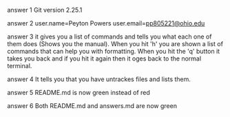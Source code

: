 answer 1
Git version 2.25.1

answer 2
user.name=Peyton Powers
user.email=pp805221@ohio.edu

answer 3
it gives you a list of commands and tells you what each one of them does (Shows you the manual).
 When you hit 'h' you are shown a list of commands that can help you with formatting.
When you hit the 'q' button it takes you back and if you hit it again then it oges back to the normal terminal.

answer 4
It tells you that you have untrackes files and lists them. 

answer 5
README.md is now green instead of red

answer 6
Both README.md and answers.md are now green
